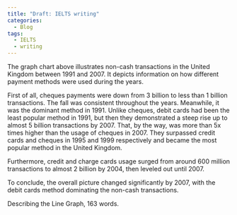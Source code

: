 ```yaml
---
title: "Draft: IELTS writing"
categories:
  - Blog 
tags:
  - IELTS 
  - writing
---
```

The graph chart above illustrates non-cash transactions in the United Kingdom between 1991 and 2007. It depicts information on how different payment methods were used during the years. 

First of all, cheques payments were down from 3 billion to less than 1 billion transactions. The fall was consistent throughout the years.  Meanwhile, it was the dominant method in 1991. Unlike cheques, debit cards had been the least popular method in 1991, but then they demonstrated a steep rise up to almost 5 billion transactions by 2007. That, by the way, was more than 5x times higher than the usage of cheques in 2007. They surpassed credit cards and cheques in 1995 and 1999 respectively and became the most popular method in the United Kingdom. 

Furthermore, credit and charge cards usage surged from around 600 million transactions to almost 2 billion by 2004, then leveled out until 2007. 

To conclude, the overall picture changed significantly by 2007, with the debit cards method dominating the non-cash transactions. 

Describing the Line Graph, 163 words. 